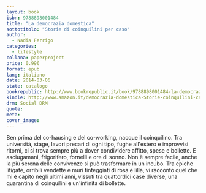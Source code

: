 ```yaml
---
layout: book
isbn: 9788898001484
title: "La democrazia domestica"
sottotitolo: "Storie di coinquilini per caso"
author:
  - Nadia Ferrigo 
categories:
  - lifestyle
collana: paperproject
price: 0.99€
format: epub
lang: italiano
date: 2014-03-06
state: catalogo
bookrepublic: http://www.bookrepublic.it/book/9788898001484-la-democrazia-domestica-storie-di-coinquilini-per-caso/
kindle: http://www.amazon.it/democrazia-domestica-Storie-coinquilini-caso-ebook/dp/B00ITQ2L90/
drm: Social DRM
quote:
meta:
cover_image:
---
```

Ben prima del co-hausing e del co-working, nacque il coinquilino. Tra università, stage, lavori precari di ogni tipo, fughe all'estero e improvvisi ritorni, ci si trova sempre più a dover condividere affitto, spese e bollette. E asciugamani, frigorifero, fornelli e ore di sonno. Non è sempre facile, anche la più serena delle convivenze si può trasformare in un incubo. Tra epiche litigate, orribili vendette e muri tinteggiati di rosa e lilla, vi racconto quel che mi è capito negli ultimi anni, vissuti tra quattordici case diverse, una quarantina di coinquilini e un'infinità di bollette.